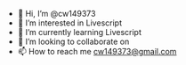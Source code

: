 - 👋 Hi, I’m @cw149373
- 👀 I’m interested in Livescript
- 🌱 I’m currently learning Livescript
- 💞️ I’m looking to collaborate on
- 📫 How to reach me cw149373@gmail.com

<!---
cw149373/cw149373 is a ✨ special ✨ repository because its `README.md` (this file) appears on your GitHub profile.
You can click the Preview link to take a look at your changes.
--->
